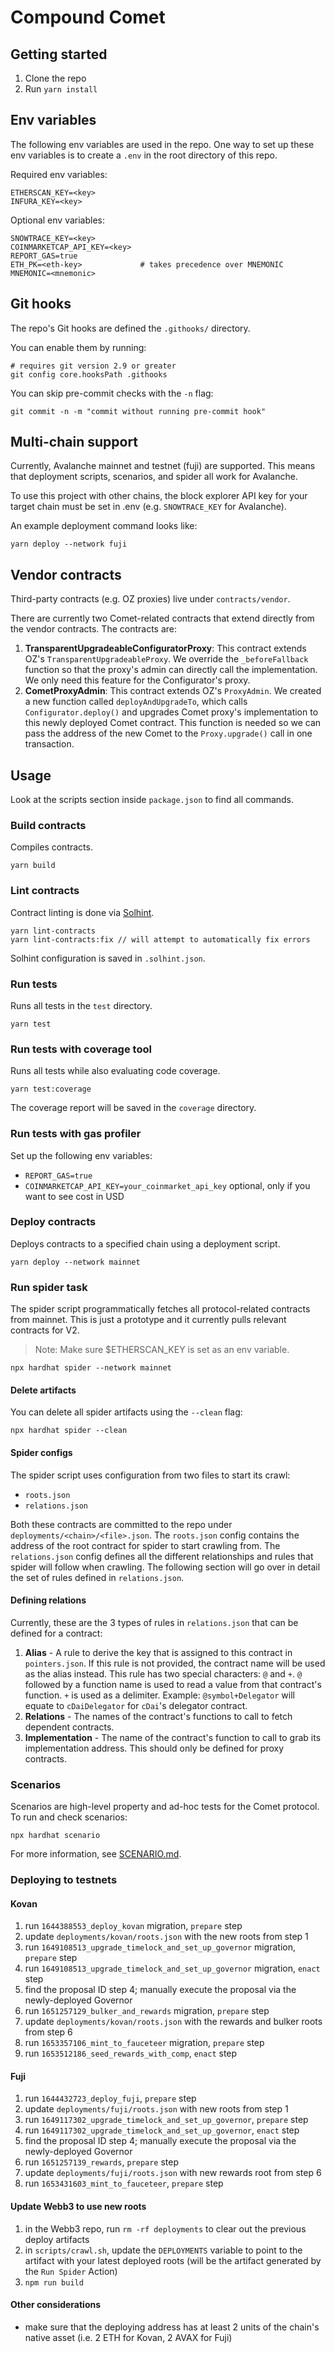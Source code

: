 # Compound Comet

## Getting started

1. Clone the repo
2. Run `yarn install`

## Env variables

The following env variables are used in the repo. One way to set up these env
variables is to create a `.env` in the root directory of this repo.

Required env variables:

```
ETHERSCAN_KEY=<key>
INFURA_KEY=<key>
```

Optional env variables:

```
SNOWTRACE_KEY=<key>
COINMARKETCAP_API_KEY=<key>
REPORT_GAS=true
ETH_PK=<eth-key>             # takes precedence over MNEMONIC
MNEMONIC=<mnemonic>
```

## Git hooks

The repo's Git hooks are defined the `.githooks/` directory.

You can enable them by running:

```
# requires git version 2.9 or greater
git config core.hooksPath .githooks
```

You can skip pre-commit checks with the `-n` flag:

```
git commit -n -m "commit without running pre-commit hook"
```

## Multi-chain support

Currently, Avalanche mainnet and testnet (fuji) are supported. This means that deployment scripts, scenarios, and spider all work for Avalanche.

To use this project with other chains, the block explorer API key for your target chain must be set in .env (e.g. `SNOWTRACE_KEY` for Avalanche).

An example deployment command looks like:

`yarn deploy --network fuji`

## Vendor contracts

Third-party contracts (e.g. OZ proxies) live under `contracts/vendor`.

There are currently two Comet-related contracts that extend directly from the vendor contracts. The contracts are:

1. **TransparentUpgradeableConfiguratorProxy**: This contract extends OZ's `TransparentUpgradeableProxy`. We override the `_beforeFallback` function so that the proxy's admin can directly call the implementation. We only need this feature for the Configurator's proxy.
2. **CometProxyAdmin**: This contract extends OZ's `ProxyAdmin`. We created a new function called `deployAndUpgradeTo`, which calls `Configurator.deploy()` and upgrades Comet proxy's implementation to this newly deployed Comet contract. This function is needed so we can pass the address of the new Comet to the `Proxy.upgrade()` call in one transaction.

## Usage

Look at the scripts section inside `package.json` to find all commands.

### Build contracts

Compiles contracts.

`yarn build`

### Lint contracts

Contract linting is done via [Solhint](https://github.com/protofire/solhint).

```
yarn lint-contracts
yarn lint-contracts:fix // will attempt to automatically fix errors
```

Solhint configuration is saved in `.solhint.json`.

### Run tests

Runs all tests in the `test` directory.

`yarn test`

### Run tests with coverage tool

Runs all tests while also evaluating code coverage.

`yarn test:coverage`

The coverage report will be saved in the `coverage` directory.

### Run tests with gas profiler

Set up the following env variables:

- `REPORT_GAS=true`
- `COINMARKETCAP_API_KEY=your_coinmarket_api_key`
  optional, only if you want to see cost in USD

### Deploy contracts

Deploys contracts to a specified chain using a deployment script.

`yarn deploy --network mainnet`

### Run spider task

The spider script programmatically fetches all protocol-related contracts from mainnet.
This is just a prototype and it currently pulls relevant contracts for V2.

> Note: Make sure $ETHERSCAN_KEY is set as an env variable.

`npx hardhat spider --network mainnet`

#### Delete artifacts

You can delete all spider artifacts using the `--clean` flag:

`npx hardhat spider --clean`

#### Spider configs

The spider script uses configuration from two files to start its crawl:

- `roots.json`
- `relations.json`

Both these contracts are committed to the repo under `deployments/<chain>/<file>.json`. The `roots.json` config contains the address of the root contract for spider to start crawling from. The `relations.json` config defines all the different relationships and rules that spider will follow when crawling. The following section will go over in detail the set of rules defined in `relations.json`.

#### Defining relations

Currently, these are the 3 types of rules in `relations.json` that can be defined for a contract:

1. **Alias** - A rule to derive the key that is assigned to this contract in `pointers.json`. If this rule is not provided, the contract name will be used as the alias instead. This rule has two special characters: `@` and `+`. `@` followed by a function name is used to read a value from that contract's function. `+` is used as a delimiter. Example: `@symbol+Delegator` will equate to `cDaiDelegator` for `cDai`'s delegator contract.
2. **Relations** - The names of the contract's functions to call to fetch dependent contracts.
3. **Implementation** - The name of the contract's function to call to grab its implementation address. This should only be defined for proxy contracts.

### Scenarios

Scenarios are high-level property and ad-hoc tests for the Comet protocol. To run and check scenarios:

`npx hardhat scenario`

For more information, see [SCENARIO.md](./SCENARIO.md).

### Deploying to testnets

#### Kovan

1. run `1644388553_deploy_kovan` migration, `prepare` step
2. update `deployments/kovan/roots.json` with the new roots from step 1
3. run `1649108513_upgrade_timelock_and_set_up_governor` migration, `prepare` step
4. run `1649108513_upgrade_timelock_and_set_up_governor` migration, `enact` step
5. find the proposal ID step 4; manually execute the proposal via the newly-deployed Governor
6. run `1651257129_bulker_and_rewards` migration, `prepare` step
7. update `deployments/kovan/roots.json` with the rewards and bulker roots from step 6
8. run `1653357106_mint_to_fauceteer` migration, `prepare` step
9. run `1653512186_seed_rewards_with_comp`, `enact` step

#### Fuji

1. run `1644432723_deploy_fuji`, `prepare` step
2. update `deployments/fuji/roots.json` with new roots from step 1
3. run `1649117302_upgrade_timelock_and_set_up_governor`, `prepare` step
4. run `1649117302_upgrade_timelock_and_set_up_governor`, `enact` step
5. find the proposal ID step 4; manually execute the proposal via the newly-deployed Governor
6. run `1651257139_rewards`, `prepare` step
7. update `deployments/fuji/roots.json` with new rewards root from step 6
8. run `1653431603_mint_to_fauceteer`, `prepare` step

#### Update Webb3 to use new roots

1. in the Webb3 repo, run `rm -rf deployments` to clear out the previous deploy artifacts
2. in `scripts/crawl.sh`, update the `DEPLOYMENTS` variable to point to the
artifact with your latest deployed roots (will be the artifact generated by the `Run Spider` Action)
2. `npm run build`

#### Other considerations

- make sure that the deploying address has at least 2 units of the chain's
native asset (i.e. 2 ETH for Kovan, 2 AVAX for Fuji)